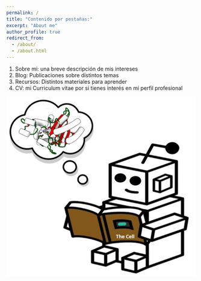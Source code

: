 ```yaml
---
permalink: /
title: "Contenido por pestañas:"
excerpt: "About me"
author_profile: true
redirect_from: 
  - /about/
  - /about.html
---
```

1. Sobre mi: una breve descripción de mis intereses
2. Blog: Publicaciones sobre distintos temas
3. Recursos: Distintos materiales para aprender
4. CV: mi Curriculum vitae por si tienes interés en mi perfil profesional

![robot](/images/gama_robot_learning2.png)

